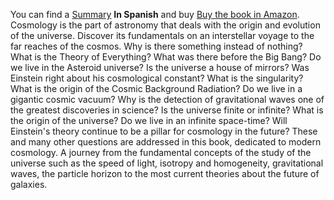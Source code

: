 You can find a [Summary](https://grupoalmuzara.com/libro/9788494471759_ficha.pdf) **In Spanish** and buy [Buy the book in Amazon](https://www.amazon.com/-/es/Daniel-Manrique-Casta%C3%B1o/dp/8494471759). Cosmology is the part of astronomy that deals with the origin and evolution of the universe. Discover its fundamentals on an interstellar voyage to the far reaches of the cosmos. Why is there something instead of nothing? What is the Theory of Everything? What was there before the Big Bang? Do we live in the Asteroid universe? Is the universe a house of mirrors? Was Einstein right about his cosmological constant? What is the singularity? What is the origin of the Cosmic Background Radiation? Do we live in a gigantic cosmic vacuum? Why is the detection of gravitational waves one of the greatest discoveries in science? Is the universe finite or infinite? What is the origin of the universe? Do we live in an infinite space-time? Will Einstein's theory continue to be a pillar for cosmology in the future? These and many other questions are addressed in this book, dedicated to modern cosmology. A journey from the fundamental concepts of the study of the universe such as the speed of light, isotropy and homogeneity, gravitational waves, the particle horizon to the most current theories about the future of galaxies.